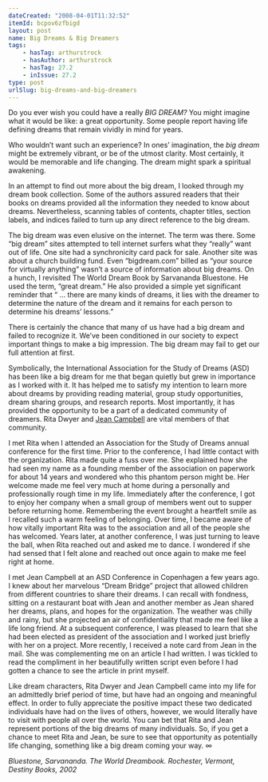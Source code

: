 ```yaml
---
dateCreated: "2008-04-01T11:32:52"
itemId: bcpov6zfbigd
layout: post
name: Big Dreams & Big Dreamers
tags:
    - hasTag: arthurstrock
    - hasAuthor: arthurstrock
    - hasTag: 27.2
    - inIssue: 27.2
type: post
urlSlug: big-dreams-and-big-dreamers
---
```


Do you ever wish you could have a really _BIG DREAM?_ You might imagine what it would be like: a great opportunity. Some people report having life defining dreams that remain vividly in mind for years.

Who wouldn’t want such an experience? In ones’ imagination, the _big dream_ might be extremely vibrant, or be of the utmost clarity. Most certainly, it would be memorable and life changing. The dream might spark a spiritual awakening.

In an attempt to find out more about the big dream, I looked through my dream book collection. Some of the authors assured readers that their books on dreams provided all the information they needed to know about dreams. Nevertheless, scanning tables of contents, chapter titles, section labels, and indices failed to turn up any direct reference to the big dream.

The big dream was even elusive on the internet. The term was there. Some “big dream” sites attempted to tell internet surfers what they “really” want out of life. One site had a synchronicity card pack for sale. Another site was about a church building fund. Even “bigdream.com” billed as “your source for virtually anything” wasn’t a source of information about big dreams. On a hunch, I revisited The World Dream Book by Sarvananda Bluestone. He used the term, “great dream.” He also provided a simple yet significant reminder that “ … there are many kinds of dreams, it lies with the dreamer to determine the nature of the dream and it remains for each person to determine his dreams’ lessons.”

There is certainly the chance that many of us have had a big dream and failed to recognize it. We’ve been conditioned in our society to expect important things to make a big impression. The big dream may fail to get our full attention at first.

Symbolically, the International Association for the Study of Dreams (ASD) has been like a big dream for me that began quietly but grew in importance as I worked with it. It has helped me to satisfy my intention to learn more about dreams by providing reading material, group study opportunities, dream sharing groups, and research reports. Most importantly, it has provided the opportunity to be a part of a dedicated community of dreamers. Rita Dwyer and [Jean Campbell](../@jeancampbell) are vital members of that community.

I met Rita when I attended an Association for the Study of Dreams annual conference for the first time. Prior to the conference, I had little contact with the organization. Rita made quite a fuss over me. She explained how she had seen my name as a founding member of the association on paperwork for about 14 years and wondered who this phantom person might be. Her welcome made me feel very much at home during a personally and professionally rough time in my life. Immediately after the conference, I got to enjoy her company when a small group of members went out to supper before returning home. Remembering the event brought a heartfelt smile as I recalled such a warm feeling of belonging. Over time, I became aware of how vitally important Rita was to the association and all of the people she has welcomed. Years later, at another conference, I was just turning to leave the ball, when Rita reached out and asked me to dance. I wondered if she had sensed that I felt alone and reached out once again to make me feel right at home.

I met Jean Campbell at an ASD Conference in Copenhagen a few years ago. I knew about her marvelous “Dream Bridge” project that allowed children from different countries to share their dreams. I can recall with fondness, sitting on a restaurant boat with Jean and another member as Jean shared her dreams, plans, and hopes for the organization. The weather was chilly and rainy, but she projected an air of confidentiality that made me feel like a life long friend. At a subsequent conference, I was pleased to learn that she had been elected as president of the association and I worked just briefly with her on a project. More recently, I received a note card from Jean in the mail. She was complementing me on an article I had written. I was tickled to read the compliment in her beautifully written script even before I had gotten a chance to see the article in print myself.

Like dream characters, Rita Dwyer and Jean Campbell came into my life for an admittedly brief period of time, but have had an ongoing and meaningful effect. In order to fully appreciate the positive impact these two dedicated individuals have had on the lives of others, however, we would literally have to visit with people all over the world. You can bet that Rita and Jean represent portions of the big dreams of many individuals. So, if you get a chance to meet Rita and Jean, be sure to see that opportunity as potentially life changing, something like a big dream coming your way. ∞

_Bluestone, Sarvananda. The World Dreambook. Rochester, Vermont, Destiny Books, 2002_
